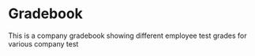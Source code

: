 # Gradebook
This is a company gradebook showing different employee test grades for various company test
